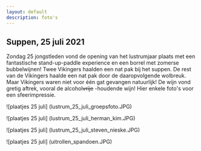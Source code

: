 ```yaml
---
layout: default
description: foto's
---
```


## Suppen, 25 juli 2021

Zondag 25 jongstleden vond de opening van het lustrumjaar plaats met een fantastische stand-up-paddle experience en een borrel met zomerse bubbelwijnen! Twee Vikingers haalden een nat pak bij het suppen. De rest van de Vikingers haalde een nat pak door de daaropvolgende wolbreuk. Maar Vikingers waren niet voor één gat gevangen natuurlijk! De wijn vond gretig aftrek, vooral de alcohol~~vrije~~ -houdende wijn! Hier enkele foto's voor een sfeerimpressie.

![plaatjes 25 juli] (lustrum_25_juli_groepsfoto.JPG)

![plaatjes 25 juli] (lustrum_25_juli_herman_kim.JPG)

![plaatjes 25 juli] (lustrum_25_juli_steven_nieske.JPG)

![plaatjes 25 juli] (uitrollen_spandoen.JPG)






